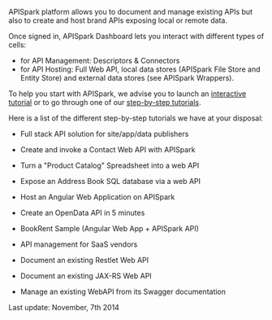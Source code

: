 APISpark platform allows you to document and manage existing APIs but also to create and host brand APIs exposing local or remote data.

Once signed in, APISpark Dashboard lets you interact with different types of cells:

 * for API Management: Descriptors & Connectors
 * for API Hosting: Full Web API, local data stores (APISpark File Store and Entity Store) and external data stores (see APISpark Wrappers).

To help you start with APISpark, we advise you to launch an
[interactive tutorial](technical-resources/apispark/guide/get-started/interactive-tutorials "interactive tutorial") or to go through one of our
[step-by-step tutorials](apispark/tutorials "step-by-step tutorials").

Here is a list of the different step-by-step tutorials we have at your disposal:

 * Full stack API solution for site/app/data publishers
  * Create and invoke a Contact Web API with APISpark
  * Turn a "Product Catalog" Spreadsheet into a web API
  * Expose an Address Book SQL database via a web API
  * Host an Angular Web Application on APISpark
  * Create an OpenData API in 5 minutes
  * BookRent Sample (Angular Web App + APISpark API)


 * API management for SaaS vendors
  * Document an existing Restlet Web API
  * Document an existing JAX-RS Web API
  * Manage an existing WebAPI from its Swagger documentation

Last update: November, 7th 2014
